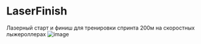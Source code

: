 # LaserFinish
Лазерный старт и финиш для тренировки спринта 200м на скоростных лыжероллерах
![image](https://github.com/Egor1dzeN/LaserFinish/assets/113616439/090416fc-6ac8-48eb-a1fb-59b0eeeaa20c)
